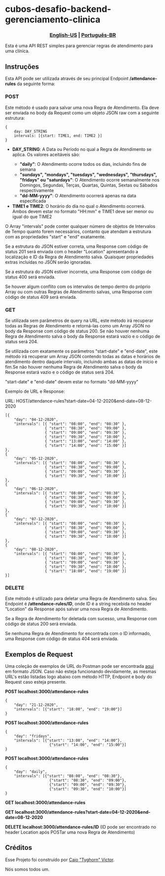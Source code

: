 <h1> cubos-desafio-backend-gerenciamento-clinica </h1>
<h3 align="center">
    <a href="README.md">English-US</a>
    <span>|</span>
    <a href="README-ptBR.md">Português-BR</a>
</h3>

<p>Esta é uma API REST simples para gerenciar regras de atendimento para uma clínica.</p>

<h2>Instruções</h2>

<p>Esta API pode ser utilizada através de seu principal Endpoint <strong>/attendance-rules</strong> da seguinte forma:</p>

<h3>POST</h3>
Este método é usado para salvar uma nova Regra de Atendimento. Ela deve ser enviada no body da Request como um objeto JSON raw com a seguinte estrutura:

```
{
    day: DAY_STRING
    intervals: [{start: TIME1, end: TIME2 }]
}
```
<ul>
    <li><strong>DAY_STRING</strong>: A Data ou Período no qual a Regra de Atendimento se aplica. Os valores aceitáveis são:</li>
    <ul>
        <li><strong>"daily"</strong>: O Atendimento ocorre todos os dias, incluindo fins de semana</li>
        <li><strong>"sundays", "mondays", "tuesdays", "wednesdays", "thursdays", "fridays" ou "saturdays"</strong>: O Atendimento ocorre semanalmente nos Domingos, Segundas, Terças, Quartas, Quintas, Sextas ou Sábados respectivamente</li>
        <li><strong>"dd-MM-yyyy"</strong>: O Atendimento ocorrerá apenas na data especificada</li>
    </ul>
    <li><strong>TIME1 e TIME2</strong>: O horário do dia no qual o Atendimento ocorrerá. Ambos devem estar no formato "HH:mm" e TIME1 deve ser menor ou igual do que TIME2</li>
</ul>

<p>O Array "intervals" pode conter qualquer número de objetos de Intervalos de Tempo quanto forem necessários, contanto que atendam a estrutura com as propriedades "start" e "end" exatamente.</p>
<p>Se a estrutura do JSON estiver correta, uma Response com código de status 201 será enviada com o header "Location" apresentando a localização e ID da Regra de Atendimento salva. Quaisquer propriedades extras incluídas no JSON serão ignoradas.</p>
<p>Se a estrutura do JSON estiver incorreta, uma Response com código de status 400 será enviada.</p>
<p>Se houver algum conflito com os intervalos de tempo dentro do próprio Array ou com outras Regras de Atendimento salvas, uma Response com código de status 409 será enviada.</p>

<h3>GET</h3>
<p>Se utilizada sem parâmetros de query na URL, este método irá recuperar todas as Regras de Atendimento e retorná-las como um Array JSON no body da Response com código de status 200. Se não houver nenhuma Regra de Atendimento salva o body da Response estará vazio e o código de status será 204.</p>

<p>Se utilizada com exatamente os parâmetros "start-date" e "end-date", este método irá recuperar um Array JSON contendo todas as datas e horários de atendimento dentro daquele intervalo, incluindo ambas as datas de início e fim.Se não houver nenhuma Regra de Atendimento salva o body da Response estará vazio e o código de status será 204.</p>

<p>"start-date" e "end-date" devem estar no formato "dd-MM-yyyy"</p>

<p>Exemplo de URL e Response:</p>
URL: HOST/attendance-rules?start-date=04-12-2020&end-date=08-12-2020

```
[{
    "day": "04-12-2020",
    "intervals": [{ "start": "08:00", "end": "08:30" },
                  { "start": "08:30", "end": "09:00" },
                  { "start": "09:00", "end": "09:30" },
                  { "start": "09:30", "end": "10:00" },
                  { "start": "13:00", "end": "14:00" },
                  { "start": "14:00", "end": "15:00" }]
},
{
    "day": "05-12-2020",
    "intervals": [{ "start": "08:00", "end": "08:30" },
                  { "start": "08:30", "end": "09:00" },
                  { "start": "09:00", "end": "09:30" },
                  { "start": "09:30", "end": "10:00" }]
},
{
    "day": "06-12-2020",
    "intervals": [{ "start": "08:00", "end": "08:30" },
                  { "start": "08:30", "end": "09:00" },
                  { "start": "09:00", "end": "09:30" },
                  { "start": "09:30", "end": "10:00" }]
},
{
    "day": "07-12-2020",
    "intervals": [{ "start": "08:00", "end": "08:30" },
                  { "start": "08:30", "end": "09:00" },
                  { "start": "09:00", "end": "09:30" },
                  { "start": "09:30", "end": "10:00" }]
},
{
    "day": "08-12-2020",
    "intervals": [{ "start": "08:00", "end": "08:30" },
                  { "start": "08:30", "end": "09:00" },
                  { "start": "09:00", "end": "09:30" },
                  { "start": "09:30", "end": "10:00" },
                  { "start": "18:00", "end": "19:00" }]
}]
```

<h3>DELETE</h3>

<p>Este método é utilizado para deletar uma Regra de Atendimento salva. Seu Endpoint é <strong>/attendance-rules/ID</strong>, onde ID é a string recebida no header "Location" da Response após salvar uma nova Regra de Atendimento.</p>

<p>Se a Regra de Atendimento for deletada com sucesso, uma Response com código de status 200 será enviada.</p>

<p>Se nenhuma Regra de Atendimento for encontrada com o ID informado, uma Response com código de status 404 será enviada.</p>

<h2>Exemplos de Request</h2>

<p>Uma coleção de exemplos de URL do Postman pode ser encontrada <a href=https://www.getpostman.com/collections/b76f1f2abe9bf184c39d>aqui</a> em formato JSON. Caso não esteja funcionando devidamente, as mesmas URL's estão listadas logo abaixo com método HTTP, Endpoint e body do Request caso esteja presente.</p>

<p><strong>POST localhost:3000/attendance-rules</strong></p>

```
{
    "day": "21-12-2020",
    "intervals": [{"start": "18:00", "end": "19:00"}]
}
```

<p><strong>POST localhost:3000/attendance-rules</strong></p>

```
{
    "day": "fridays",
    "intervals": [{"start": "13:00", "end": "14:00"},
                    {"start": "14:00", "end": "15:00"}]
}
```

<p><strong>POST localhost:3000/attendance-rules</strong></p>

```
{
    "day": "daily",
    "intervals": [{"start": "08:00", "end": "08:30"}, 
                    {"start": "08:30", "end": "09:00"},
                    {"start": "09:00", "end": "09:30"},
                    {"start": "09:30", "end": "10:00"}]
}
```

<p><strong>GET localhost:3000/attendance-rules</strong></p>

<p><strong>GET localhost:3000/attendance-rules?start-date=04-12-2020&end-date=08-12-2020</strong></p>

<p><strong>DELETE localhost:3000/attendance-rules/ID</strong> (ID pode ser encontrado no header Location após POSTar uma nova Regra de Atendimento)</p>

<h2>Créditos</h2>

Esse Projeto foi construído por [Caio "Tyghorn" Victor](https://github.com/CaioVictorMota).

Nós somos todos um.
